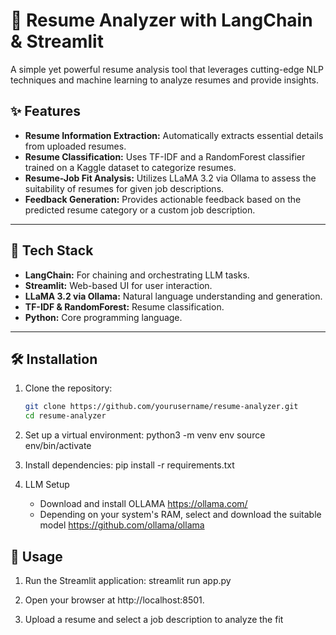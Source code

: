 # 📝 Resume Analyzer with LangChain & Streamlit

A simple yet powerful resume analysis tool that leverages cutting-edge NLP techniques and machine learning to analyze resumes and provide insights.

## ✨ Features
- **Resume Information Extraction:** Automatically extracts essential details from uploaded resumes.
- **Resume Classification:** Uses TF-IDF and a RandomForest classifier trained on a Kaggle dataset to categorize resumes.
- **Resume-Job Fit Analysis:** Utilizes LLaMA 3.2 via Ollama to assess the suitability of resumes for given job descriptions.
- **Feedback Generation:** Provides actionable feedback based on the predicted resume category or a custom job description.

---

## 🚀 Tech Stack
- **LangChain:** For chaining and orchestrating LLM tasks.
- **Streamlit:** Web-based UI for user interaction.
- **LLaMA 3.2 via Ollama:** Natural language understanding and generation.
- **TF-IDF & RandomForest:** Resume classification.
- **Python:** Core programming language.

---

## 🛠️ Installation

1. Clone the repository:
   ```bash
   git clone https://github.com/yourusername/resume-analyzer.git
   cd resume-analyzer

2. Set up a virtual environment:
   python3 -m venv env
   source env/bin/activate

3. Install dependencies:
   pip install -r requirements.txt

4. LLM Setup
   * Download and install OLLAMA https://ollama.com/
   * Depending on your system's RAM, select and download the suitable model https://github.com/ollama/ollama

## 📝 Usage
1. Run the Streamlit application:
   streamlit run app.py

2. Open your browser at http://localhost:8501.

3. Upload a resume and select a job description to analyze the fit
